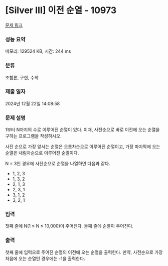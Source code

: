 # [Silver III] 이전 순열 - 10973 

[문제 링크](https://www.acmicpc.net/problem/10973) 

### 성능 요약

메모리: 129524 KB, 시간: 244 ms

### 분류

조합론, 구현, 수학

### 제출 일자

2024년 12월 22일 14:08:58

### 문제 설명

<p style="user-select: auto !important;">1부터 N까지의 수로 이루어진 순열이 있다. 이때, 사전순으로 바로 이전에 오는 순열을 구하는 프로그램을 작성하시오.</p>

<p style="user-select: auto !important;">사전 순으로 가장 앞서는 순열은 오름차순으로 이루어진 순열이고, 가장 마지막에 오는 순열은 내림차순으로 이루어진 순열이다.</p>

<p style="user-select: auto !important;">N = 3인 경우에 사전순으로 순열을 나열하면 다음과 같다.</p>

<ul style="user-select: auto !important;">
	<li style="user-select: auto !important;">1, 2, 3</li>
	<li style="user-select: auto !important;">1, 3, 2</li>
	<li style="user-select: auto !important;">2, 1, 3</li>
	<li style="user-select: auto !important;">2, 3, 1</li>
	<li style="user-select: auto !important;">3, 1, 2</li>
	<li style="user-select: auto !important;">3, 2, 1</li>
</ul>

### 입력 

 <p style="user-select: auto !important;">첫째 줄에 N(1 ≤ N ≤ 10,000)이 주어진다. 둘째 줄에 순열이 주어진다.</p>

### 출력 

 <p style="user-select: auto !important;">첫째 줄에 입력으로 주어진 순열의 이전에 오는 순열을 출력한다. 만약, 사전순으로 가장 처음에 오는 순열인 경우에는 -1을 출력한다.</p>

